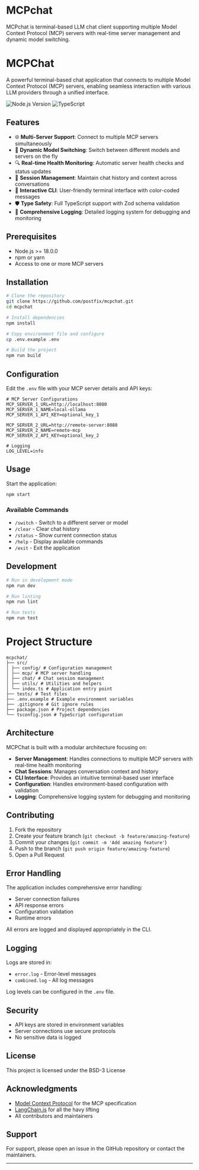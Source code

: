 # MCPchat
MCPchat is terminal-based LLM chat client supporting multiple Model Context Protocol (MCP) servers with real-time server management and dynamic model switching.

# MCPChat

A powerful terminal-based chat application that connects to multiple Model Context Protocol (MCP) servers, enabling seamless interaction with various LLM providers through a unified interface.

![Node.js Version](https://img.shields.io/badge/node-%3E%3D18.0.0-brightgreen)
![TypeScript](https://img.shields.io/badge/TypeScript-5.3.2-blue)


## Features

- 🌐 **Multi-Server Support**: Connect to multiple MCP servers simultaneously
- 🔄 **Dynamic Model Switching**: Switch between different models and servers on the fly
- 🔍 **Real-time Health Monitoring**: Automatic server health checks and status updates
- 💾 **Session Management**: Maintain chat history and context across conversations
- 🎨 **Interactive CLI**: User-friendly terminal interface with color-coded messages
- 🛡️ **Type Safety**: Full TypeScript support with Zod schema validation
- 📝 **Comprehensive Logging**: Detailed logging system for debugging and monitoring

## Prerequisites

- Node.js >= 18.0.0
- npm or yarn
- Access to one or more MCP servers

## Installation

```bash
# Clone the repository
git clone https://github.com/postfix/mcpchat.git
cd mcpchat

# Install dependencies
npm install

# Copy environment file and configure
cp .env.example .env

# Build the project
npm run build
```
## Configuration

Edit the `.env` file with your MCP server details and API keys:

```env
# MCP Server Configurations
MCP_SERVER_1_URL=http://localhost:8080
MCP_SERVER_1_NAME=local-ollama
MCP_SERVER_1_API_KEY=optional_key_1

MCP_SERVER_2_URL=http://remote-server:8080
MCP_SERVER_2_NAME=remote-mcp
MCP_SERVER_2_API_KEY=optional_key_2

# Logging
LOG_LEVEL=info
```

## Usage

Start the application:

```bash
npm start
```

### Available Commands

- `/switch` - Switch to a different server or model
- `/clear` - Clear chat history
- `/status` - Show current connection status
- `/help` - Display available commands
- `/exit` - Exit the application

## Development

```bash
# Run in development mode
npm run dev

# Run linting
npm run lint

# Run tests
npm run test
```
# Project Structure
```
mcpchat/
├── src/
│ ├── config/ # Configuration management
│ ├── mcp/ # MCP server handling
│ ├── chat/ # Chat session management
│ ├── utils/ # Utilities and helpers
│ └── index.ts # Application entry point
├── tests/ # Test files
├── .env.example # Example environment variables
├── .gitignore # Git ignore rules
├── package.json # Project dependencies
└── tsconfig.json # TypeScript configuration
```

## Architecture

MCPChat is built with a modular architecture focusing on:

- **Server Management**: Handles connections to multiple MCP servers with real-time health monitoring
- **Chat Sessions**: Manages conversation context and history
- **CLI Interface**: Provides an intuitive terminal-based user interface
- **Configuration**: Handles environment-based configuration with validation
- **Logging**: Comprehensive logging system for debugging and monitoring

## Contributing

1. Fork the repository
2. Create your feature branch (`git checkout -b feature/amazing-feature`)
3. Commit your changes (`git commit -m 'Add amazing feature'`)
4. Push to the branch (`git push origin feature/amazing-feature`)
5. Open a Pull Request

## Error Handling

The application includes comprehensive error handling:

- Server connection failures
- API response errors
- Configuration validation
- Runtime errors

All errors are logged and displayed appropriately in the CLI.

## Logging

Logs are stored in:
- `error.log` - Error-level messages
- `combined.log` - All log messages

Log levels can be configured in the `.env` file.

## Security

- API keys are stored in environment variables
- Server connections use secure protocols
- No sensitive data is logged

## License

This project is licensed under the BSD-3 License 

 ## Acknowledgments

- [Model Context Protocol](https://github.com/model-context-protocol) for the MCP specification
- [LangChain.js](https://js.langchain.com/) for all the havy lifting
- All contributors and maintainers

## Support

For support, please open an issue in the GitHub repository or contact the maintainers.

---
